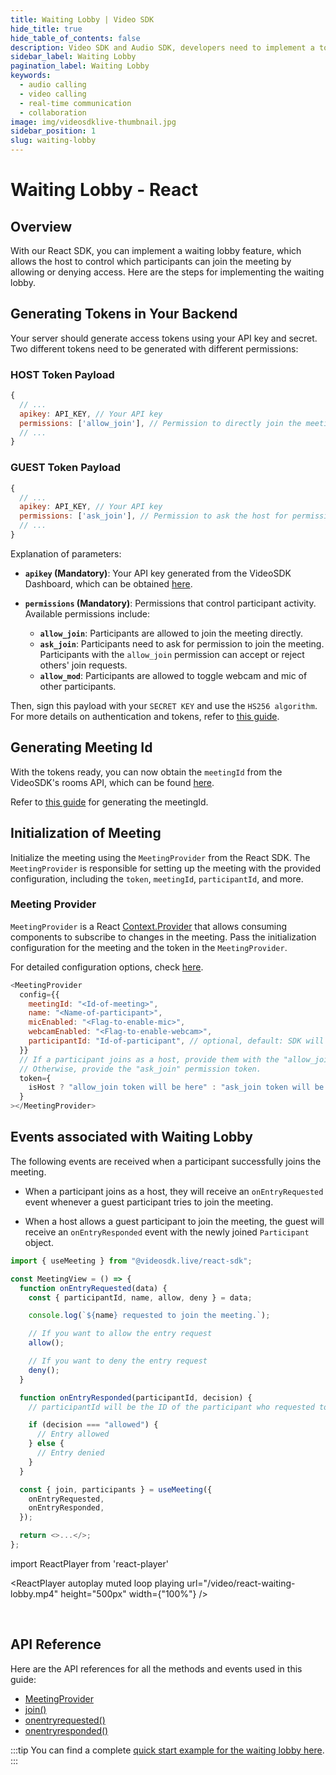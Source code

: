 ```yaml
---
title: Waiting Lobby | Video SDK
hide_title: true
hide_table_of_contents: false
description: Video SDK and Audio SDK, developers need to implement a token server. This requires efforts on both the front-end and backend.
sidebar_label: Waiting Lobby
pagination_label: Waiting Lobby
keywords:
  - audio calling
  - video calling
  - real-time communication
  - collaboration
image: img/videosdklive-thumbnail.jpg
sidebar_position: 1
slug: waiting-lobby
---
```


# Waiting Lobby - React

## Overview

With our React SDK, you can implement a waiting lobby feature, which allows the host to control which participants can join the meeting by allowing or denying access. Here are the steps for implementing the waiting lobby.

## Generating Tokens in Your Backend

Your server should generate access tokens using your API key and secret. Two different tokens need to be generated with different permissions:

### HOST Token Payload

```js
{
  // ...
  apikey: API_KEY, // Your API key
  permissions: ['allow_join'], // Permission to directly join the meeting
  // ...
}
```

### GUEST Token Payload

```js
{
  // ...
  apikey: API_KEY, // Your API key
  permissions: ['ask_join'], // Permission to ask the host for permission to join the meeting
  // ...
}
```

Explanation of parameters:

- **`apikey` (Mandatory)**: Your API key generated from the VideoSDK Dashboard, which can be obtained [here](https://app.videosdk.live/api-keys).

- **`permissions` (Mandatory)**: Permissions that control participant activity. Available permissions include:

  - **`allow_join`**: Participants are allowed to join the meeting directly.
  - **`ask_join`**: Participants need to ask for permission to join the meeting. Participants with the `allow_join` permission can accept or reject others' join requests.
  - **`allow_mod`**: Participants are allowed to toggle webcam and mic of other participants.

Then, sign this payload with your `SECRET KEY` and use the `HS256 algorithm`. For more details on authentication and tokens, refer to [this guide](../authentication-and-token).

## Generating Meeting Id

With the tokens ready, you can now obtain the `meetingId` from the VideoSDK's rooms API, which can be found [here](/api-reference/realtime-communication/create-room).

Refer to [this guide](/react/guide/video-and-audio-calling-api-sdk/setup-call/initialise-meeting#generating-meeting-id) for generating the meetingId.

## Initialization of Meeting

Initialize the meeting using the `MeetingProvider` from the React SDK. The `MeetingProvider` is responsible for setting up the meeting with the provided configuration, including the `token`, `meetingId`, `participantId`, and more.

### Meeting Provider

`MeetingProvider` is a React [Context.Provider](https://reactjs.org/docs/context.html#contextprovider) that allows consuming components to subscribe to changes in the meeting. Pass the initialization configuration for the meeting and the token in the `MeetingProvider`.

For detailed configuration options, check [here](/react/guide/video-and-audio-calling-api-sdk/setup-call/initialise-meeting#initialization-of-meeting).

```js
<MeetingProvider
  config={{
    meetingId: "<Id-of-meeting>",
    name: "<Name-of-participant>",
    micEnabled: "<Flag-to-enable-mic>",
    webcamEnabled: "<Flag-to-enable-webcam>",
    participantId: "Id-of-participant", // optional, default: SDK will generate
  }}
  // If a participant joins as a host, provide them with the "allow_join" permission token.
  // Otherwise, provide the "ask_join" permission token.
  token={
    isHost ? "allow_join token will be here" : "ask_join token will be here"
  }
></MeetingProvider>
```

## Events associated with Waiting Lobby

The following events are received when a participant successfully joins the meeting.

- When a participant joins as a host, they will receive an `onEntryRequested` event whenever a guest participant tries to join the meeting.

- When a host allows a guest participant to join the meeting, the guest will receive an `onEntryResponded` event with the newly joined `Participant` object.

```js
import { useMeeting } from "@videosdk.live/react-sdk";

const MeetingView = () => {
  function onEntryRequested(data) {
    const { participantId, name, allow, deny } = data;

    console.log(`${name} requested to join the meeting.`);

    // If you want to allow the entry request
    allow();

    // If you want to deny the entry request
    deny();
  }

  function onEntryResponded(participantId, decision) {
    // participantId will be the ID of the participant who requested to join the meeting

    if (decision === "allowed") {
      // Entry allowed
    } else {
      // Entry denied
    }
  }

  const { join, participants } = useMeeting({
    onEntryRequested,
    onEntryResponded,
  });

  return <>...</>;
};
```

import ReactPlayer from 'react-player'

<div style={{textAlign: 'center'}}>

<ReactPlayer autoplay muted loop playing url="/video/react-waiting-lobby.mp4" height="500px" width={"100%"} />

</div>

<br/>

## API Reference

Here are the API references for all the methods and events used in this guide:

- [MeetingProvider](/react/api/sdk-reference/meeting-provider)
- [join()](/react/api/sdk-reference/use-meeting/methods#join)
- [onentryrequested()](/react/api/sdk-reference/use-meeting/events#onentryrequested)
- [onentryresponded()](/react/api/sdk-reference/use-meeting/events#onentryresponded)

:::tip
You can find a complete [quick start example for the waiting lobby here](https://github.com/videosdk-live/quickstart/tree/main/react-waiting-lobby-rtc).
:::
